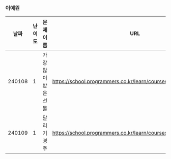 
### 이예원
|날짜|난이도|문제 이름|URL|비고|
|----|----|----|----|----|
|240108|1|가장 많이 받은 선물|https://school.programmers.co.kr/learn/courses/30/lessons/258712|2024 KAKAO WINTER INTERNSHIP|
|240109|1|달리기 경주|https://school.programmers.co.kr/learn/courses/30/lessons/178871|HashMap|
